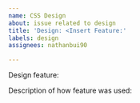 ```yaml
---
name: CSS Design
about: issue related to design
title: 'Design: <Insert Feature:'
labels: design
assignees: nathanbui90

---
```


Design feature:

Description of how feature was used:

